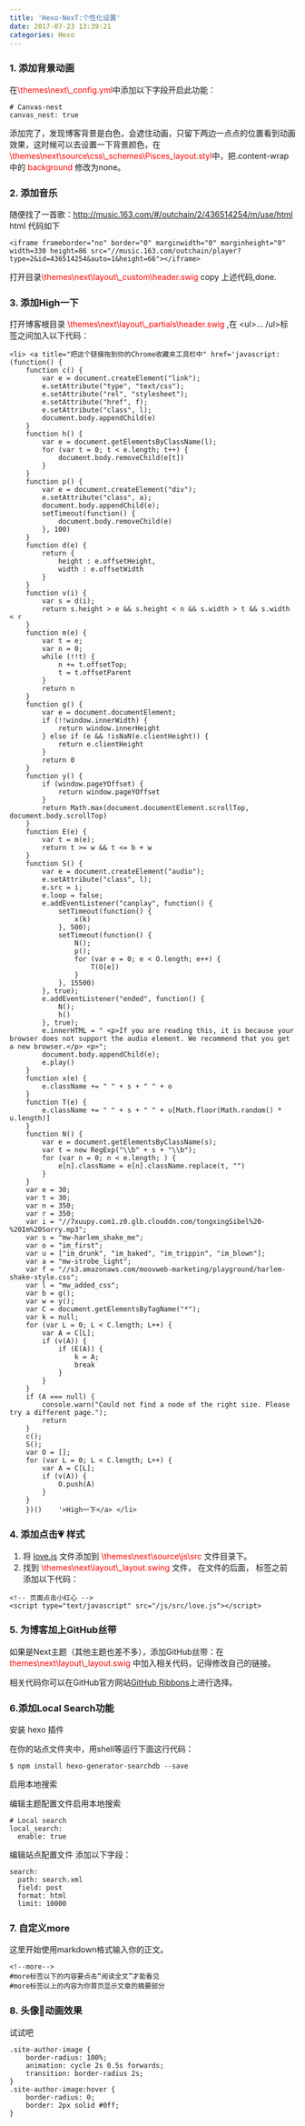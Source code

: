 ```yaml
---
title: 'Hexo-NexT:个性化设置'
date: 2017-07-23 13:39:21
categories: Hexo
---
```


### 1. 添加背景动画

在<font color='red'>\themes\next\\_config.yml</font>中添加以下字段开启此功能：

```
# Canvas-nest
canvas_nest: true
```

添加完了，发现博客背景是白色，会遮住动画，只留下两边一点点的位置看到动画效果，这时候可以去设置一下背景颜色，在<font color='red'>\themes\next\source\css\\_schemes\Pisces\_layout.styl</font>中，把.content-wrap中的 <font color='red'>background</font> 修改为none。

### 2. 添加音乐

随便找了一首歌：http://music.163.com/#/outchain/2/436514254/m/use/html
html 代码如下
```
<iframe frameborder="no" border="0" marginwidth="0" marginheight="0" width=330 height=86 src="//music.163.com/outchain/player?type=2&id=436514254&auto=1&height=66"></iframe>
```
打开目录<font color='red'>\themes\next\layout\\_custom\header.swig</font>
copy 上述代码,done.

<!--more-->
### 3. 添加High一下
打开博客根目录 <font color='red'> \themes\next\layout\\_partials\header.swig </font> ,在
\<ul\>... /ul>标签之间加入以下代码：

```
<li> <a title="把这个链接拖到你的Chrome收藏夹工具栏中" href='javascript:(function() {
    function c() {
        var e = document.createElement("link");
        e.setAttribute("type", "text/css");
        e.setAttribute("rel", "stylesheet");
        e.setAttribute("href", f);
        e.setAttribute("class", l);
        document.body.appendChild(e)
    }
    function h() {
        var e = document.getElementsByClassName(l);
        for (var t = 0; t < e.length; t++) {
            document.body.removeChild(e[t])
        }
    }
    function p() {
        var e = document.createElement("div");
        e.setAttribute("class", a);
        document.body.appendChild(e);
        setTimeout(function() {
            document.body.removeChild(e)
        }, 100)
    }
    function d(e) {
        return {
            height : e.offsetHeight,
            width : e.offsetWidth
        }
    }
    function v(i) {
        var s = d(i);
        return s.height > e && s.height < n && s.width > t && s.width < r
    }
    function m(e) {
        var t = e;
        var n = 0;
        while (!!t) {
            n += t.offsetTop;
            t = t.offsetParent
        }
        return n
    }
    function g() {
        var e = document.documentElement;
        if (!!window.innerWidth) {
            return window.innerHeight
        } else if (e && !isNaN(e.clientHeight)) {
            return e.clientHeight
        }
        return 0
    }
    function y() {
        if (window.pageYOffset) {
            return window.pageYOffset
        }
        return Math.max(document.documentElement.scrollTop, document.body.scrollTop)
    }
    function E(e) {
        var t = m(e);
        return t >= w && t <= b + w
    }
    function S() {
        var e = document.createElement("audio");
        e.setAttribute("class", l);
        e.src = i;
        e.loop = false;
        e.addEventListener("canplay", function() {
            setTimeout(function() {
                x(k)
            }, 500);
            setTimeout(function() {
                N();
                p();
                for (var e = 0; e < O.length; e++) {
                    T(O[e])
                }
            }, 15500)
        }, true);
        e.addEventListener("ended", function() {
            N();
            h()
        }, true);
        e.innerHTML = " <p>If you are reading this, it is because your browser does not support the audio element. We recommend that you get a new browser.</p> <p>";
        document.body.appendChild(e);
        e.play()
    }
    function x(e) {
        e.className += " " + s + " " + o
    }
    function T(e) {
        e.className += " " + s + " " + u[Math.floor(Math.random() * u.length)]
    }
    function N() {
        var e = document.getElementsByClassName(s);
        var t = new RegExp("\\b" + s + "\\b");
        for (var n = 0; n < e.length; ) {
            e[n].className = e[n].className.replace(t, "")
        }
    }
    var e = 30;
    var t = 30;
    var n = 350;
    var r = 350;
    var i = "//7xuupy.com1.z0.glb.clouddn.com/tongxingSibel%20-%20Im%20Sorry.mp3";
    var s = "mw-harlem_shake_me";
    var o = "im_first";
    var u = ["im_drunk", "im_baked", "im_trippin", "im_blown"];
    var a = "mw-strobe_light";
    var f = "//s3.amazonaws.com/moovweb-marketing/playground/harlem-shake-style.css";
    var l = "mw_added_css";
    var b = g();
    var w = y();
    var C = document.getElementsByTagName("*");
    var k = null;
    for (var L = 0; L < C.length; L++) {
        var A = C[L];
        if (v(A)) {
            if (E(A)) {
                k = A;
                break
            }
        }
    }
    if (A === null) {
        console.warn("Could not find a node of the right size. Please try a different page.");
        return
    }
    c();
    S();
    var O = [];
    for (var L = 0; L < C.length; L++) {
        var A = C[L];
        if (v(A)) {
            O.push(A)
        }
    }
    })()    '>High一下</a> </li>
```

### 4. 添加点击💗 样式

1. 将 [love.js](https://github.com/dragonlin/dragonlin.github.io/tree/master/js/src) 文件添加到 <font color='red'>\themes\next\source\js\src</font> 文件目录下。
2. 找到 <font color='red'>\themes\next\layout\\_layout.swing</font> 文件， 在文件的后面，</body> 标签之前 添加以下代码：
```
<!-- 页面点击小红心 -->
<script type="text/javascript" src="/js/src/love.js"></script>
```

### 5. 为博客加上GitHub丝带

如果是Next主题（其他主题也差不多），添加GitHub丝带：在<font color='red'>themes\next\layout\\_layout.swig</font> 中加入相关代码，记得修改自己的链接。

相关代码你可以在GitHub官方网站[GitHub Ribbons](https://github.com/blog/273-github-ribbons)上进行选择。

### 6.添加Local Search功能

安装 hexo 插件

在你的站点文件夹中，用shell等运行下面这行代码：
```
$ npm install hexo-generator-searchdb --save
```

启用本地搜索

编辑主题配置文件启用本地搜索
```
# Local search
local_search:
  enable: true
```

编辑站点配置文件 添加以下字段：
```
search:
  path: search.xml
  field: post
  format: html
  limit: 10000
```

### 7. 自定义more

这里开始使用markdown格式输入你的正文。 
```
<!--more--> 
#more标签以下的内容要点击“阅读全文”才能看见
#more标签以上的内容为你首页显示文章的摘要部分
```

### 8. 头像👦动画效果

试试吧
```
.site-author-image {
    border-radius: 100%;
    animation: cycle 2s 0.5s forwards;
    transition: border-radius 2s;
}
.site-author-image:hover {
    border-radius: 0;
    border: 2px solid #0ff;
}
```